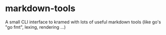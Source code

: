 # markdown-tools
A small CLI interface to kramed with lots of useful markdown tools (like go's "go fmt", lexing, rendering ...)
